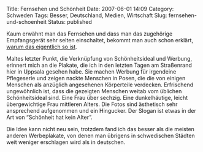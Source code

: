 Title: Fernsehen und Schönheit
Date: 2007-06-01 14:09
Category: Schweden
Tags: Besser, Deutschland, Medien, Wirtschaft
Slug: fernsehen-und-schoenheit
Status: published

Kaum erwähnt man das Fernsehen und dass man das zugehörige Empfangsgerät
sehr selten einschaltet, bekommt man auch schon erklärt, [warum das
eigentlich so ist](http://www.spreeblick.com/2007/06/01/fernsehfuhrer/).

Maltes letzter Punkt, die Verknüpfung von Schönheitsideal und Werbung,
erinnert mich an die Plakate, die ich in den letzten Tagen am
Straßenrand hier in Uppsala gesehen habe. Sie machen Werbung für
irgendeine Pflegeserie und zeigen nackte Menschen in Posen, die die von
einigen Menschen als anzüglich angesehenen Körperteile verdecken.
Erfrischend ungewöhnlich ist, dass die gezeigten Menschen weitab vom
üblichen Schönheitsideal sind. Eine Frau über sechzig. Eine
dunkelhäutige, leicht übergewichtige Frau mittleren Alters. Die Fotos
sind ästhetisch sehr ansprechend aufgenommen und ein Hingucker. Der
Slogan ist etwas in der Art von “Schönheit hat kein Alter”.

Die Idee kann nicht neu sein, trotzdem fand ich das besser als die
meisten anderen Werbeplakate, von denen man übrigens in schwedischen
Städten weit weniger erschlagen wird als in deutschen.

